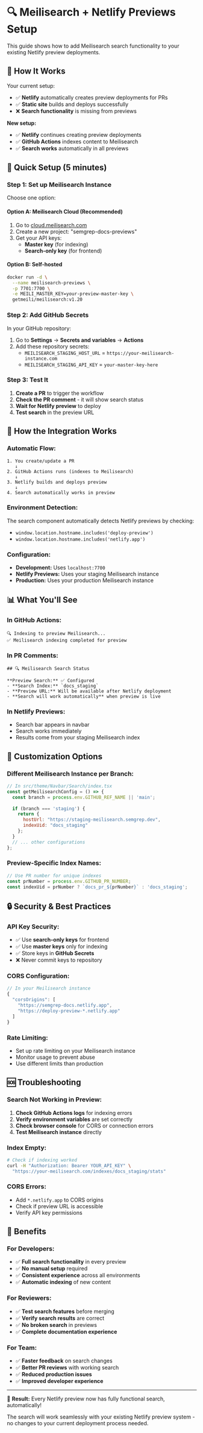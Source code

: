 # 🔍 Meilisearch + Netlify Previews Setup

This guide shows how to add Meilisearch search functionality to your existing Netlify preview deployments.

## 🎯 **How It Works**

Your current setup:
- ✅ **Netlify** automatically creates preview deployments for PRs
- ✅ **Static site** builds and deploys successfully
- ❌ **Search functionality** is missing from previews

**New setup:**
- ✅ **Netlify** continues creating preview deployments
- ✅ **GitHub Actions** indexes content to Meilisearch
- ✅ **Search works** automatically in all previews

## 🚀 **Quick Setup (5 minutes)**

### **Step 1: Set up Meilisearch Instance**

Choose one option:

#### Option A: Meilisearch Cloud (Recommended)
1. Go to [cloud.meilisearch.com](https://cloud.meilisearch.com)
2. Create a new project: "semgrep-docs-previews"
3. Get your API keys:
   - **Master key** (for indexing)
   - **Search-only key** (for frontend)

#### Option B: Self-hosted
```bash
docker run -d \
  --name meilisearch-previews \
  -p 7701:7700 \
  -e MEILI_MASTER_KEY=your-preview-master-key \
  getmeili/meilisearch:v1.20
```

### **Step 2: Add GitHub Secrets**

In your GitHub repository:
1. Go to **Settings** → **Secrets and variables** → **Actions**
2. Add these repository secrets:
   - `MEILISEARCH_STAGING_HOST_URL` = `https://your-meilisearch-instance.com`
   - `MEILISEARCH_STAGING_API_KEY` = `your-master-key-here`

### **Step 3: Test It**

1. **Create a PR** to trigger the workflow
2. **Check the PR comment** - it will show search status
3. **Wait for Netlify preview** to deploy
4. **Test search** in the preview URL

## 🔧 **How the Integration Works**

### **Automatic Flow:**
```
1. You create/update a PR
   ↓
2. GitHub Actions runs (indexes to Meilisearch)
   ↓
3. Netlify builds and deploys preview
   ↓
4. Search automatically works in preview
```

### **Environment Detection:**
The search component automatically detects Netlify previews by checking:
- `window.location.hostname.includes('deploy-preview')`
- `window.location.hostname.includes('netlify.app')`

### **Configuration:**
- **Development:** Uses `localhost:7700`
- **Netlify Previews:** Uses your staging Meilisearch instance
- **Production:** Uses your production Meilisearch instance

## 📊 **What You'll See**

### **In GitHub Actions:**
```
🔍 Indexing to preview Meilisearch...
✅ Meilisearch indexing completed for preview
```

### **In PR Comments:**
```
## 🔍 Meilisearch Search Status

**Preview Search:** ✅ Configured
- **Search Index:** `docs_staging`
- **Preview URL:** Will be available after Netlify deployment
- **Search will work automatically** when preview is live
```

### **In Netlify Previews:**
- Search bar appears in navbar
- Search works immediately
- Results come from your staging Meilisearch index

## 🎨 **Customization Options**

### **Different Meilisearch Instance per Branch:**
```javascript
// In src/theme/Navbar/Search/index.tsx
const getMeilisearchConfig = () => {
  const branch = process.env.GITHUB_REF_NAME || 'main';
  
  if (branch === 'staging') {
    return {
      hostUrl: "https://staging-meilisearch.semgrep.dev",
      indexUid: "docs_staging"
    };
  }
  // ... other configurations
};
```

### **Preview-Specific Index Names:**
```javascript
// Use PR number for unique indexes
const prNumber = process.env.GITHUB_PR_NUMBER;
const indexUid = prNumber ? `docs_pr_${prNumber}` : 'docs_staging';
```

## 🔒 **Security & Best Practices**

### **API Key Security:**
- ✅ Use **search-only keys** for frontend
- ✅ Use **master keys** only for indexing
- ✅ Store keys in **GitHub Secrets**
- ❌ Never commit keys to repository

### **CORS Configuration:**
```javascript
// In your Meilisearch instance
{
  "corsOrigins": [
    "https://semgrep-docs.netlify.app",
    "https://deploy-preview-*.netlify.app"
  ]
}
```

### **Rate Limiting:**
- Set up rate limiting on your Meilisearch instance
- Monitor usage to prevent abuse
- Use different limits than production

## 🆘 **Troubleshooting**

### **Search Not Working in Preview:**
1. **Check GitHub Actions logs** for indexing errors
2. **Verify environment variables** are set correctly
3. **Check browser console** for CORS or connection errors
4. **Test Meilisearch instance** directly

### **Index Empty:**
```bash
# Check if indexing worked
curl -H "Authorization: Bearer YOUR_API_KEY" \
  "https://your-meilisearch.com/indexes/docs_staging/stats"
```

### **CORS Errors:**
- Add `*.netlify.app` to CORS origins
- Check if preview URL is accessible
- Verify API key permissions

## 🎉 **Benefits**

### **For Developers:**
- ✅ **Full search functionality** in every preview
- ✅ **No manual setup** required
- ✅ **Consistent experience** across all environments
- ✅ **Automatic indexing** of new content

### **For Reviewers:**
- ✅ **Test search features** before merging
- ✅ **Verify search results** are correct
- ✅ **No broken search** in previews
- ✅ **Complete documentation experience**

### **For Team:**
- ✅ **Faster feedback** on search changes
- ✅ **Better PR reviews** with working search
- ✅ **Reduced production issues**
- ✅ **Improved developer experience**

---

🎯 **Result:** Every Netlify preview now has fully functional search, automatically!

The search will work seamlessly with your existing Netlify preview system - no changes to your current deployment process needed.
